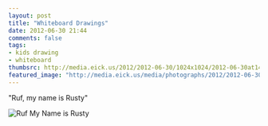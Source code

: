 ```yaml
---
layout: post
title: "Whiteboard Drawings"
date: 2012-06-30 21:44
comments: false
tags:
- kids drawing
- whiteboard
thumbsrc: http://media.eick.us/2012/2012-06-30/1024x1024/2012-06-30at14.29.12.jpg
featured_image: "http://media.eick.us/media/photographs/2012/2012-06-30/2012-06-30at14.29.12.jpg"
---
```


<!-- blockquote  -->
"Ruf, my name is Rusty"
<!-- endblockquote  -->

![Ruf My Name is Rusty](http://media.eick.us/media/photographs/2012/2012-06-30/2012-06-30at14.29.12.jpg)

